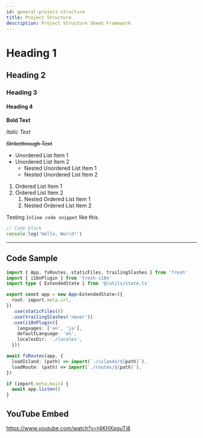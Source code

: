 ```yaml
---
id: general-project-structure
title: Project Structure
description: Project Structure Skeet Framework
---
```


# Heading 1

## Heading 2

### Heading 3

#### Heading 4

**Bold Text**

_Italic Text_

~~Strikethrough Text~~

- Unordered List Item 1
- Unordered List Item 2
  - Nested Unordered List Item 1
  - Nested Unordered List Item 2

1. Ordered List Item 1
2. Ordered List Item 2
   1. Nested Ordered List Item 1
   2. Nested Ordered List Item 2

Testing `Inline code snippet` like this.

```javascript
// Code block
console.log('Hello, World!')
```

---

## Code Sample

```ts main.ts
import { App, fsRoutes, staticFiles, trailingSlashes } from 'fresh'
import { i18nPlugin } from 'fresh-i18n'
import type { ExtendedState } from '@/utils/state.ts'

export const app = new App<ExtendedState>({
  root: import.meta.url,
})
  .use(staticFiles())
  .use(trailingSlashes('never'))
  .use(i18nPlugin({
    languages: ['en', 'ja'],
    defaultLanguage: 'en',
    localesDir: './locales',
  }))

await fsRoutes(app, {
  loadIsland: (path) => import(`./islands/${path}`),
  loadRoute: (path) => import(`./routes/${path}`),
})

if (import.meta.main) {
  await app.listen()
}
```

## YouTube Embed

https://www.youtube.com/watch?v=t4KHXqguTi8
